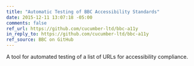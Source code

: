 ```yaml
---
title: "Automatic Testing of BBC Accessibility Standards"
date: 2015-12-11 13:07:18 -05:00
comments: false
ref_url: https://github.com/cucumber-ltd/bbc-a11y
in_reply_to: https://github.com/cucumber-ltd/bbc-a11y
ref_source: BBC on GitHub
---
```


A tool for automated testing of a list of URLs for accessibility compliance.
